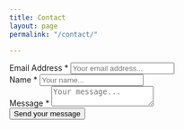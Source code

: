 ```yaml
---
title: Contact
layout: page
permalink: "/contact/"

---
```

<div class="contact-form">
<form method="post" action="https://formspree.io/megannacc@gmail.com" id="contact-form">
<div class="contact-form__item">
<label class="contact-form__label">Email Address *</label>
<input type="text" name="email" placeholder="Your email address..." class="contact-form__input">
</div>
<div class="contact-form__item">
<label class="contact-form__label">Name *</label>
<input type="text" name="name" placeholder="Your name..." class="contact-form__input">
</div>
<div class="contact-form__item">
<label class="contact-form__label">Message *</label>
<textarea name="message" placeholder="Your message..." class="contact-form__textarea"></textarea>
</div>
<input type="hidden" name="_next" value="/thanks">
<input type="hidden" name="_subject" value="Contact form submission">
<input type="text" name="_gotcha" style="display: none;" class="contact-form__gotcha" val="">
<div class="contact-form__item">
<input type="submit" value="Send your message" class="button button--large">
</div>
</form>
</div>